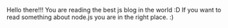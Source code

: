 Hello there!!!
You are reading the best js blog in the world :D
If you want to read something about node.js you are in the right place. :)